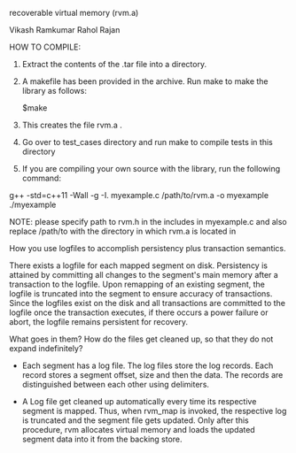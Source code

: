 recoverable virtual memory (rvm.a)

Vikash Ramkumar
Rahol Rajan


HOW TO COMPILE:
1) Extract the contents of the .tar file into a directory. 
2) A makefile has been provided in the archive. Run make to make the library as 
  follows:
	
	$make
	
3) This creates the file rvm.a .
4) Go over to test_cases directory and run make to compile tests in this 
   directory
5) If you are compiling your own source with the library, run the following 
   command:

g++ -std=c++11 -Wall -g -I. myexample.c /path/to/rvm.a -o myexample
./myexample

NOTE: please specify path to rvm.h in the includes in myexample.c and
also replace /path/to with the directory in which rvm.a is located in

How you use logfiles to accomplish persistency plus transaction semantics.

There exists a logfile for each mapped segment on disk. Persistency is attained 
by committing all changes to the segment's main memory after a transaction to 
the logfile. Upon remapping of an existing segment, the logfile is truncated 
into the segment to ensure accuracy of transactions. Since the logfiles exist
on the disk and all transactions are committed to the logfile once the 
transaction executes, if there occurs a power failure or abort, the logfile
remains persistent for recovery.

What goes in them? How do the files get cleaned up, so that they do not expand
indefinitely?

- Each segment has a log file. The log files store the log records. Each record
  stores a segment offset, size and then the data. The records are distinguished
  between each other using delimiters.

- A Log file get cleaned up automatically every time its respective segment is
  mapped. Thus, when rvm_map is invoked, the respective log is truncated and the
  segment file gets updated. Only after this procedure, rvm allocates virtual 
  memory and loads the updated segment data into it from the backing store.




